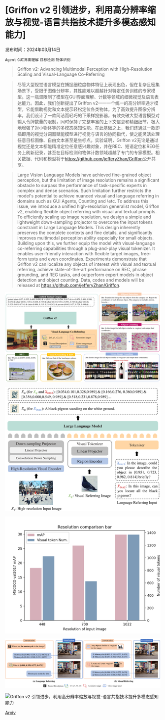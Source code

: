 # [Griffon v2 引领进步，利用高分辨率缩放与视觉-语言共指技术提升多模态感知能力]

发布时间：2024年03月14日

`Agent` `GUI界面理解` `目标检测` `物体识别`

> Griffon v2: Advancing Multimodal Perception with High-Resolution Scaling and Visual-Language Co-Referring

> 尽管大型视觉语言模型在捕捉细粒度物体特征上表现出色，但在复杂且密集场景下，受限于图像分辨率，其性能难以超越针对特定任务训练的专家模型。这一瓶颈限制了模型在GUI界面理解、计数等领域的细微视觉及语言表达能力。因此，我们创新提出了Griffon v2——一个统一的高分辨率通才模型，它能借助视觉和文本提示轻松定位各类物体。为了高效提升图像分辨率，我们设计了一款简洁而轻巧的下采样投影器，有效突破大型语言模型对输入令牌数量的限制，同时保持了完整丰富的上下文信息和精细细节，极大地增强了对小物体等的多模态感知性能。在此基础之上，我们还通过一款即插即用的视觉分词器赋能模型进行视觉与语言的协同指代，使之能灵活处理任意目标图像、自由文本甚至是坐标点。实验证明，Griffon v2无论是通过视觉还是文本都能精准定位任意感兴趣对象，并在REC、短语定位和REG任务上刷新纪录，甚至在目标检测和物体计数领域超越了专门的专家模型。相关数据、代码和模型将于<https://github.com/jefferyZhan/Griffon>公开共享。

> Large Vision Language Models have achieved fine-grained object perception, but the limitation of image resolution remains a significant obstacle to surpass the performance of task-specific experts in complex and dense scenarios. Such limitation further restricts the model's potential to achieve nuanced visual and language referring in domains such as GUI Agents, Counting and \etc. To address this issue, we introduce a unified high-resolution generalist model, Griffon v2, enabling flexible object referring with visual and textual prompts. To efficiently scaling up image resolution, we design a simple and lightweight down-sampling projector to overcome the input tokens constraint in Large Language Models. This design inherently preserves the complete contexts and fine details, and significantly improves multimodal perception ability especially for small objects. Building upon this, we further equip the model with visual-language co-referring capabilities through a plug-and-play visual tokenizer. It enables user-friendly interaction with flexible target images, free-form texts and even coordinates. Experiments demonstrate that Griffon v2 can localize any objects of interest with visual and textual referring, achieve state-of-the-art performance on REC, phrase grounding, and REG tasks, and outperform expert models in object detection and object counting. Data, codes and models will be released at https://github.com/jefferyZhan/Griffon.

![Griffon v2 引领进步，利用高分辨率缩放与视觉-语言共指技术提升多模态感知能力](../../../paper_images/2403.09333/x1.png)

![Griffon v2 引领进步，利用高分辨率缩放与视觉-语言共指技术提升多模态感知能力](../../../paper_images/2403.09333/x2.png)

![Griffon v2 引领进步，利用高分辨率缩放与视觉-语言共指技术提升多模态感知能力](../../../paper_images/2403.09333/resolution.png)

![Griffon v2 引领进步，利用高分辨率缩放与视觉-语言共指技术提升多模态感知能力](../../../paper_images/2403.09333/x3.png)

![Griffon v2 引领进步，利用高分辨率缩放与视觉-语言共指技术提升多模态感知能力](../../../paper_images/2403.09333/x4.png)

[Arxiv](https://arxiv.org/abs/2403.09333)
